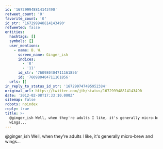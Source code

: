 ```yaml
---
id: '167299948814143490'
retweet_count: '0'
favorite_count: '0'
id_str: '167299948814143490'
retweeted: false
entities:
  hashtags: []
  symbols: []
  user_mentions:
    - name: B. W.
      screen_name: Ginger_ish
      indices:
        - '0'
        - '11'
      id_str: '760980404711161856'
      id: '760980404711161856'
  urls: []
in_reply_to_status_id_str: '167299747495952384'
original_url: https://twitter.com/jth/status/167299948814143490
date: '2012-02-08T17:33:10.000Z'
sitemap: false
robots: noindex
reply: true
title: >-
  @ginger_ish Well, when they're adults I like, it's generally micro-brew and
  wings...
---
```


@ginger_ish Well, when they're adults I like, it's generally micro-brew and wings...